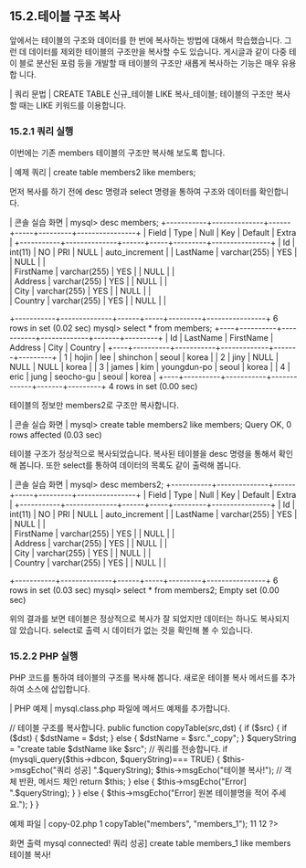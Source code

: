 
## 15.2.테이블 구조 복사 
앞에서는 테이블의 구조와 데이터를 한 번에 복사하는 방법에 대해서 학습했습니다. 그런 데 데이터를 제외한 테이블의 구조만을 복사할 수도 있습니다. 게시글과 같이 다중 테이 블로 분산된 포럼 등을 개발할 때 테이블의 구조만 새롭게 복사하는 기능은 매우 유용합 니다. 

| 쿼리 문법 | 
CREATE TABLE 신규_테이블 LIKE 복사_테이블; 
테이블의 구조만 복사할 때는 LIKE 키워드를 이용합니다. 

### 15.2.1 쿼리 실행 
이번에는 기존 members 테이블의 구조만 복사해 보도록 합니다. 

| 예제 쿼리 | 
create table members2 like members; 

먼저 복사를 하기 전에 desc 명령과 select 명령을 통하여 구조와 데이터를 확인합니다. 

| 콘솔 실습 화면 | 
mysql> desc members; +-----------+--------------+------+-----+---------+----------------+ | Field | Type | Null | Key | Default | Extra | +-----------+--------------+------+-----+---------+----------------+ | Id | int(11) | NO | PRI | NULL | auto_increment | 
| LastName | varchar(255) | YES |  | NULL  |  |  
| FirstName | varchar(255) | YES |  | NULL  |  |  
| Address  | varchar(255) | YES |  | NULL  |  |  
| City  | varchar(255) | YES |  | NULL  |  |  
| Country  | varchar(255) | YES |  | NULL  |  |  

+-----------+--------------+------+-----+---------+----------------+ 6 rows in set (0.02 sec) 
mysql> select * from members; +----+----------+-----------+-------------+-------+---------+ | Id | LastName | FirstName | Address | City | Country | +----+----------+-----------+-------------+-------+---------+ | 1 | hojin | lee | shinchon | seoul | korea | | 2 | jiny | NULL | NULL | NULL | korea | | 3 | james | kim | youngdun-po | seoul | korea | | 4 | eric | jung | seocho-gu | seoul | korea | +----+----------+-----------+-------------+-------+---------+ 4 rows in set (0.00 sec) 

테이블의 정보만 members2로 구조만 복사합니다. 

| 콘솔 실습 화면 | 
mysql> create table members2 like members; Query OK, 0 rows affected (0.03 sec) 

테이블 구조가 정상적으로 복사되었습니다. 복사된 테이블을 desc 명령을 통해서 확인해 봅니다. 또한 select를 통하여 데이터의 목록도 같이 출력해 봅니다. 

| 콘솔 실습 화면 | 
mysql> desc members2; +-----------+--------------+------+-----+---------+----------------+ | Field | Type | Null | Key | Default | Extra | +-----------+--------------+------+-----+---------+----------------+ | Id | int(11) | NO | PRI | NULL  | auto_increment | 
| LastName | varchar(255) | YES |  | NULL  |  |  
| FirstName | varchar(255) | YES |  | NULL  |  |  
| Address  | varchar(255) | YES |  | NULL  |  |  
| City  | varchar(255) | YES |  | NULL  |  |  
| Country  | varchar(255) | YES |  | NULL  |  |  

+-----------+--------------+------+-----+---------+----------------+ 6 rows in set (0.03 sec) 
mysql> select * from members2; Empty set (0.00 sec) 

위의 결과를 보면 테이블은 정상적으로 복사가 잘 되었지만 데이터는 하나도 복사되지 않 
았습니다. select로 출력 시 데이터가 없는 것을 확인해 볼 수 있습니다. 

### 15.2.2 PHP 실행 
PHP 코드를 통하여 테이블의 구조를 복사해 봅니다. 새로운 테이블 복사 메서드를 추가 하여 소스에 삽입합니다. 

| PHP 예제 | 
mysql.class.php 파일에 메서드 예제를 추가합니다. 

// 테이블 구조를 복사합니다. public function copyTable($src,$dst) { 
if ($src) { if ($dst) { $dstName = $dst; 
} else { $dstName = $src."_copy"; } 
$queryString = "create table $dstName like $src"; 
// 쿼리를 전송합니다. 
if (mysqli_query($this->dbcon, $queryString)=== TRUE) { $this->msgEcho("쿼리 성공] ".$queryString); $this->msgEcho("테이블 복사!"); 
// 객체 반환, 메서드 체인 return $this; 
} else { $this->msgEcho("Error] ".$queryString); } 
} else { $this->msgEcho("Error] 원본 테이블명을 적어 주세요."); } 
} 

예제 파일 | copy-02.php 
1 <?php 2 3 include "dbinfo.php"; 4 include "mysql.class.php"; 5 6 // ++ Mysqli DB 연결. 7 $db = new JinyMysql(); 8 9 // 테이블을 복사합니다. 10 $db->copyTable("members", "members_1"); 11 12 ?> 

화면 출력 
mysql connected! 쿼리 성공] create table members_1 like members 테이블 복사! 
